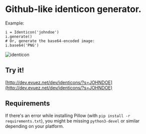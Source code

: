 # Github-like identicon generator.

Example:

    i = Identicon('johndoe')
    i.generate()
    # Or, generate the base64-encoded image:
    i.base64('PNG')

![identicon](http://dev.evuez.net/dev/tracker/identicon.png)

## Try it!

[http://dev.evuez.net/dev/identicons/?s=JOHNDOE](http://dev.evuez.net/dev/identicons/?s=JOHNDOE)

## Requirements

If there's an error while installing Pillow (with `pip install -r requirements.txt`), you might be missing `python3-devel` or similar depending on your platform.
